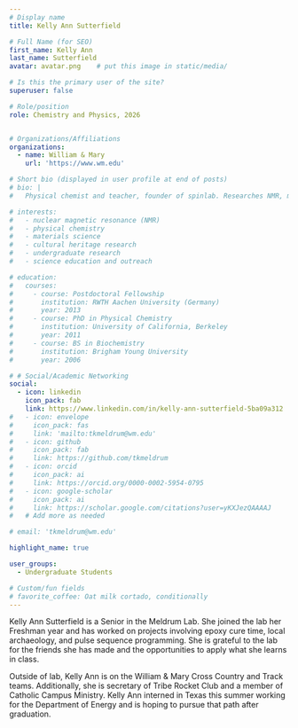 ```yaml
---
# Display name
title: Kelly Ann Sutterfield

# Full Name (for SEO)
first_name: Kelly Ann
last_name: Sutterfield
avatar: avatar.png    # put this image in static/media/

# Is this the primary user of the site?
superuser: false

# Role/position
role: Chemistry and Physics, 2026


# Organizations/Affiliations
organizations:
  - name: William & Mary
    url: 'https://www.wm.edu'

# Short bio (displayed in user profile at end of posts)
# bio: |
#   Physical chemist and teacher, founder of spinlab. Researches NMR, materials, and student-driven discovery.

# interests:
#   - nuclear magnetic resonance (NMR)
#   - physical chemistry
#   - materials science
#   - cultural heritage research
#   - undergraduate research
#   - science education and outreach

# education:
#   courses:
#     - course: Postdoctoral Fellowship
#       institution: RWTH Aachen University (Germany)
#       year: 2013
#     - course: PhD in Physical Chemistry
#       institution: University of California, Berkeley
#       year: 2011
#     - course: BS in Biochemistry
#       institution: Brigham Young University
#       year: 2006

# # Social/Academic Networking
social:
  - icon: linkedin
    icon_pack: fab
    link: https://www.linkedin.com/in/kelly-ann-sutterfield-5ba09a312
#   - icon: envelope
#     icon_pack: fas
#     link: 'mailto:tkmeldrum@wm.edu'
#   - icon: github
#     icon_pack: fab
#     link: https://github.com/tkmeldrum
#   - icon: orcid
#     icon_pack: ai
#     link: https://orcid.org/0000-0002-5954-0795
#   - icon: google-scholar
#     icon_pack: ai
#     link: https://scholar.google.com/citations?user=yKXJezQAAAAJ
#   # Add more as needed

# email: 'tkmeldrum@wm.edu'

highlight_name: true

user_groups:
  - Undergraduate Students

# Custom/fun fields
# favorite_coffee: Oat milk cortado, conditionally
---
```

Kelly Ann Sutterfield is a Senior in the Meldrum Lab. She joined the lab her Freshman year and has worked on projects involving epoxy cure time, local archaeology, and pulse sequence programming. She is grateful to the lab for the friends she has made and the opportunities to apply what she learns in class.

Outside of lab, Kelly Ann is on the William & Mary Cross Country and Track teams. Additionally, she is secretary of Tribe Rocket Club and a member of Catholic Campus Ministry. Kelly Ann interned in Texas this summer working for the Department of Energy and is hoping to pursue that path after graduation.